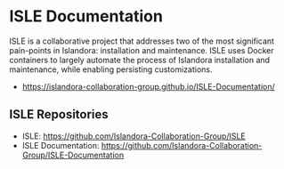 # ISLE Documentation

ISLE is a collaborative project that addresses two of the most significant pain-points in Islandora: installation and maintenance. ISLE uses Docker containers to largely automate the process of Islandora installation and maintenance, while enabling persisting customizations.

* https://islandora-collaboration-group.github.io/ISLE-Documentation/

## ISLE Repositories
* ISLE: https://github.com/Islandora-Collaboration-Group/ISLE
* ISLE Documentation: https://github.com/Islandora-Collaboration-Group/ISLE-Documentation
